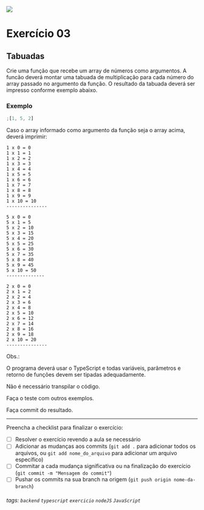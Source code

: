 ![](https://i.imgur.com/xG74tOh.png)

# Exercício 03

## Tabuadas

Crie uma função que recebe um array de números como argumentos. A funcão deverá montar uma tabuada de multiplicação para cada número do array passado no argumento da função. O resultado da tabuada deverá ser impresso conforme exemplo abaixo.

### Exemplo

```javascript
;[1, 5, 2]
```

Caso o array informado como argumento da função seja o array acima, deverá imprimir:

```
1 x 0 = 0
1 x 1 = 1
1 x 2 = 2
1 x 3 = 3
1 x 4 = 4
1 x 5 = 5
1 x 6 = 6
1 x 7 = 7
1 x 8 = 8
1 x 9 = 9
1 x 10 = 10
---------------

5 x 0 = 0
5 x 1 = 5
5 x 2 = 10
5 x 3 = 15
5 x 4 = 20
5 x 5 = 25
5 x 6 = 30
5 x 7 = 35
5 x 8 = 40
5 x 9 = 45
5 x 10 = 50
--------------

2 x 0 = 0
2 x 1 = 2
2 x 2 = 4
2 x 3 = 6
2 x 4 = 8
2 x 5 = 10
2 x 6 = 12
2 x 7 = 14
2 x 8 = 16
2 x 9 = 18
2 x 10 = 20
---------------
```

Obs.:

O programa deverá usar o TypeScript e todas variáveis, parâmetros e retorno de funções devem ser tipadas adequadamente.

Não é necessário transpilar o código.

Faça o teste com outros exemplos.

Faça commit do resultado.

---

Preencha a checklist para finalizar o exercício:

-   [ ] Resolver o exercício revendo a aula se necessário
-   [ ] Adicionar as mudanças aos commits (`git add .` para adicionar todos os arquivos, ou `git add nome_do_arquivo` para adicionar um arquivo específico)
-   [ ] Commitar a cada mudança significativa ou na finalização do exercício (`git commit -m "Mensagem do commit"`)
-   [ ] Pushar os commits na sua branch na origem (`git push origin nome-da-branch`)

###### tags: `backend` `typescript` `exercicio` `nodeJS` `JavaScript`
